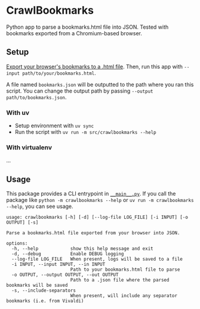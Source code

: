 # CrawlBookmarks

Python app to parse a bookmarks.html file into JSON. Tested with bookmarks exported from a Chromium-based browser.

## Setup

[Export your browser's bookmarks to a .html file](https://helpdeskgeek.com/how-to-transfer-bookmarks-to-and-from-all-major-browsers/). Then, run this app with `--input path/to/your/bookmarks.html`.

A file named `bookmarks.json` will be outputted to the path where you ran this script. You can change the output path by passing `--output path/to/bookmarks.json`.

### With uv

- Setup environment with `uv sync`
- Run the script with `uv run -m src/crawlbookmarks --help`

### With virtualenv

...

## Usage

This package provides a CLI entrypoint in [`__main__.py`](./src/crawlbookmarks/__main__.py). If you call the package like `python -m crawlbookmarks --help` or `uv run -m crawlbookmarks --help`, you can see usage.

```shell
usage: crawlbookmarks [-h] [-d] [--log-file LOG_FILE] [-i INPUT] [-o OUTPUT] [-s]

Parse a bookmarks.html file exported from your browser into JSON.

options:
  -h, --help            show this help message and exit
  -d, --debug           Enable DEBUG logging
  --log-file LOG_FILE   When present, logs will be saved to a file
  -i INPUT, --input INPUT, --in INPUT
                        Path to your bookmarks.html file to parse
  -o OUTPUT, --output OUTPUT, --out OUTPUT
                        Path to a .json file where the parsed bookmarks will be saved
  -s, --include-separators
                        When present, will include any separator bookmarks (i.e. from Vivaldi)
```
